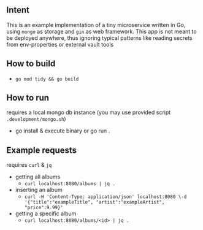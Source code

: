 ## Intent

This is an example implementation of a tiny microservice written in Go,
using `mongo` as storage and `gin` as web framework.
This app is not meant to be deployed anywhere,
thus ignoring typical patterns like reading secrets from env-properties or external vault tools

## How to build

* `go mod tidy && go build`

## How to run

requires a local mongo db instance (you may use provided script `.development/mongo.sh`)

* go install & execute binary or go run .

## Example requests

requires `curl` & `jq`

* getting all albums
  * `curl localhost:8080/albums | jq .`
* inserting an album
  * `curl -H 'Content-Type: application/json' localhost:8080 \-d '{"title":"exampleTitle", "artist":"exampleArtist", "price":9.99}'`
* getting a specific album
  * `curl localhost:8080/albums/<id> | jq .`